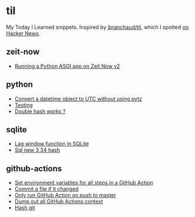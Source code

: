 # til

My Today I Learned snippets. Inspired by [jbranchaud/til](https://github.com/jbranchaud/til), which I spotted [on Hacker News](https://news.ycombinator.com/item?id=22908044).

<!-- index starts -->
## zeit-now

* [Running a Python ASGI app on Zeit Now v2](https://github.com/philovdy/til/blob/master/zeit-now/python-asgi-on-now-v2.md)

## python

* [Convert a datetime object to UTC without using pytz](https://github.com/philovdy/til/blob/master/python/convert-to-utc-without-pytz.md)
* [Testing](https://github.com/philovdy/til/blob/master/python/test.md)
* [Double hash works ?](https://github.com/philovdy/til/blob/master/python/python_check.md)

## sqlite

* [Lag window function in SQLite](https://github.com/philovdy/til/blob/master/sqlite/lag-window-function.md)
* [Sql new 3 34 hash](https://github.com/philovdy/til/blob/master/sqlite/sql_new_3_24.md)

## github-actions

* [Set environment variables for all steps in a GitHub Action](https://github.com/philovdy/til/blob/master/github-actions/set-environment-for-all-steps.md)
* [Commit a file if it changed](https://github.com/philovdy/til/blob/master/github-actions/commit-if-file-changed.md)
* [Only run GitHub Action on push to master](https://github.com/philovdy/til/blob/master/github-actions/only-master.md)
* [Dump out all GitHub Actions context](https://github.com/philovdy/til/blob/master/github-actions/dump-context.md)
* [Hash git](https://github.com/philovdy/til/blob/master/github-actions/github_check.md)
<!-- index ends -->
